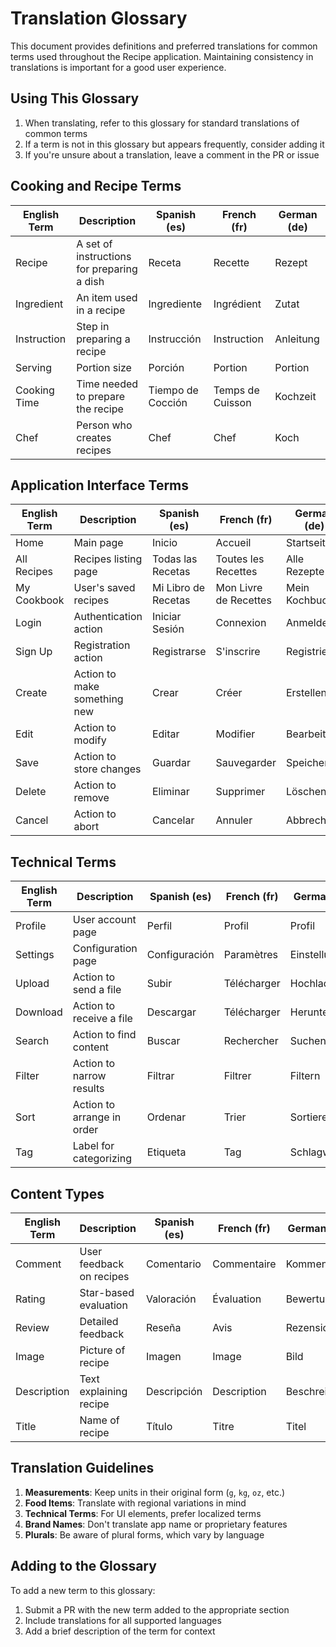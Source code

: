 # Translation Glossary

This document provides definitions and preferred translations for common terms used throughout the Recipe application. Maintaining consistency in translations is important for a good user experience.

## Using This Glossary

1. When translating, refer to this glossary for standard translations of common terms
2. If a term is not in this glossary but appears frequently, consider adding it
3. If you're unsure about a translation, leave a comment in the PR or issue

## Cooking and Recipe Terms

| English Term | Description | Spanish (es) | French (fr) | German (de) |
|--------------|-------------|--------------|-------------|-------------|
| Recipe | A set of instructions for preparing a dish | Receta | Recette | Rezept |
| Ingredient | An item used in a recipe | Ingrediente | Ingrédient | Zutat |
| Instruction | Step in preparing a recipe | Instrucción | Instruction | Anleitung |
| Serving | Portion size | Porción | Portion | Portion |
| Cooking Time | Time needed to prepare the recipe | Tiempo de Cocción | Temps de Cuisson | Kochzeit |
| Chef | Person who creates recipes | Chef | Chef | Koch |

## Application Interface Terms

| English Term | Description | Spanish (es) | French (fr) | German (de) |
|--------------|-------------|--------------|-------------|-------------|
| Home | Main page | Inicio | Accueil | Startseite |
| All Recipes | Recipes listing page | Todas las Recetas | Toutes les Recettes | Alle Rezepte |
| My Cookbook | User's saved recipes | Mi Libro de Recetas | Mon Livre de Recettes | Mein Kochbuch |
| Login | Authentication action | Iniciar Sesión | Connexion | Anmelden |
| Sign Up | Registration action | Registrarse | S'inscrire | Registrieren |
| Create | Action to make something new | Crear | Créer | Erstellen |
| Edit | Action to modify | Editar | Modifier | Bearbeiten |
| Save | Action to store changes | Guardar | Sauvegarder | Speichern |
| Delete | Action to remove | Eliminar | Supprimer | Löschen |
| Cancel | Action to abort | Cancelar | Annuler | Abbrechen |

## Technical Terms

| English Term | Description | Spanish (es) | French (fr) | German (de) |
|--------------|-------------|--------------|-------------|-------------|
| Profile | User account page | Perfil | Profil | Profil |
| Settings | Configuration page | Configuración | Paramètres | Einstellungen |
| Upload | Action to send a file | Subir | Télécharger | Hochladen |
| Download | Action to receive a file | Descargar | Télécharger | Herunterladen |
| Search | Action to find content | Buscar | Rechercher | Suchen |
| Filter | Action to narrow results | Filtrar | Filtrer | Filtern |
| Sort | Action to arrange in order | Ordenar | Trier | Sortieren |
| Tag | Label for categorizing | Etiqueta | Tag | Schlagwort |

## Content Types

| English Term | Description | Spanish (es) | French (fr) | German (de) |
|--------------|-------------|--------------|-------------|-------------|
| Comment | User feedback on recipes | Comentario | Commentaire | Kommentar |
| Rating | Star-based evaluation | Valoración | Évaluation | Bewertung |
| Review | Detailed feedback | Reseña | Avis | Rezension |
| Image | Picture of recipe | Imagen | Image | Bild |
| Description | Text explaining recipe | Descripción | Description | Beschreibung |
| Title | Name of recipe | Título | Titre | Titel |

## Translation Guidelines

1. **Measurements**: Keep units in their original form (`g`, `kg`, `oz`, etc.)
2. **Food Items**: Translate with regional variations in mind
3. **Technical Terms**: For UI elements, prefer localized terms
4. **Brand Names**: Don't translate app name or proprietary features
5. **Plurals**: Be aware of plural forms, which vary by language

## Adding to the Glossary

To add a new term to this glossary:

1. Submit a PR with the new term added to the appropriate section
2. Include translations for all supported languages
3. Add a brief description of the term for context 